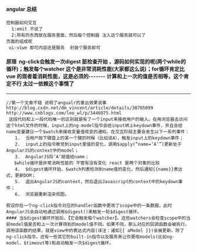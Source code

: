 #### angular 总结
 ```
 控制器如何交互
   1:emit 不说了
   2:所有的东西放在服务里面，然后每个控制器 注入这个服务就可以了
 页面的组成呢
  ui-viwe 即可内容还是服务  封装个服务即可
 ```
 #### 原理  ng-click会触发一次digest 脏检查开始 ，源码如何实现的呢(两个while的循环)；触发每个watcher 这个是非常消耗性能(大家都这么说)；for循环肯定比 vue 的观者着消耗性能，这是必须的------- 计算和上一次的值是否相等，这个肯定不行 太过一依赖这个事情了
 --------------------------
```
//第一个文章不错 说明了angualr的拿出效果说事
http://blog.csdn.net/dm_vincent/article/details/38705099 
http://www.cnblogs.com/leo_wl/p/3446075.html
 这段代码和上一段代码唯一的区别就是有了一个input来接收用户的输入。在用浏览器去访问这个html文件的时候，input上的ng-model指令会给input绑上keydown事件，并且会给name变量建议一个$watch来接收变量值改变的通知。在交互阶段主要会发生以下一系列事件：
　　1.  当用户按下键盘上的某一个键的时候（比如说A），触发input上的keydown事件；
　　2.  input上的指令察觉到input里值的变化，调用$apply(“name=‘A’”)更新处于AngularJS的context中的model；
　　3.  AngularJS将’A’赋值给name；
   $while循环是非常消耗性能的 不管有没有变化 react 是两个对象的比较 
　　4.  $digest循环开始，$watch列表检测到name值的变化，然后通知{{name}}表达式，更新DOM；
　　5.  退出AngularJS的context，然后退出Javascript的context中的keydown事件；
　　6.  浏览器重新渲染视图。

假设你在一个ng-click指令对应的handler函数中更改了scope中的一条数据，此时AngularJS会自动地通过调用$digest()来触发一轮$digest循环。
#### 当$digest循环开始后，【它会触发每个watcher】。这些watchers会检查scope中的当前model值是否和上一次计算得到的model值不同。如果不同，那么对应的回调函数会被执行。调用该函数的结果，就是view中的表达式内容(译注：诸如{{ aModel }})会被更新。除了ng-click指令，还有一些其它的built-in指令以及服务来让你更改models(比如ng-model，$timeout等)和自动触发一次$digest循环。

```
